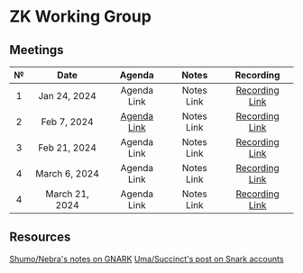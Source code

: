 # ZK Working Group

## Meetings

|  №  |      Date       | Agenda | Notes | Recording |
|:---:|:---------------:|:------:|:-----:|:---------:|
| 1 | Jan 24, 2024 | Agenda Link | Notes Link | [Recording Link](https://drive.google.com/file/d/1lB8GsyMicC3W-kmT8urjq6VXvf3S0CY4/view?usp=drive_link) |
| 2 | Feb 7, 2024 | [Agenda Link](https://docs.google.com/presentation/d/1jTf28upZBGwrrD8DiFVWTZZtNj_5XvNHhAtqIJuQWtY/edit?usp=drive_link) | Notes Link | [Recording Link](https://drive.google.com/file/d/1v9iB_mNRp9_oIZWMX6PFO652y0jnBvHD/view?usp=drive_link) |
| 3 | Feb 21, 2024 | Agenda Link | Notes Link | [Recording Link](https://drive.google.com/file/d/1tjjbiXfgbbWcRHuo1RH51OvmLKIJPIhQ/view?usp=drive_link) |
| 4 | March 6, 2024 | Agenda Link | Notes Link | [Recording Link](https://drive.google.com/file/d/1iTa6U6BSsLMcaHJ4rB-KlLPOJInlJ7r2/view?usp=drive_link) |
| 4 | March 21, 2024 | Agenda Link | Notes Link | [Recording Link](https://drive.google.com/file/d/1vKg8qA6tSAXPopt6G0Bsgf9jdAAjeN3u/view?usp=drive_link) |



## Resources 

[Shumo/Nebra's notes on GNARK](https://hackmd.io/@nebra-one/Bk2E3JfJA)
[Uma/Succinct's post on Snark accounts](https://forum.celestia.org/t/celestia-snark-accounts-design-spec/1639)

